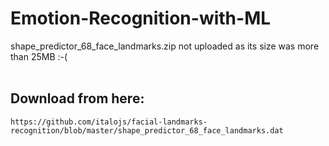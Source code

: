 # Emotion-Recognition-with-ML

shape_predictor_68_face_landmarks.zip not uploaded as its size was more than 25MB :-(
<br /><br />

## Download from here: 

`https://github.com/italojs/facial-landmarks-recognition/blob/master/shape_predictor_68_face_landmarks.dat`
